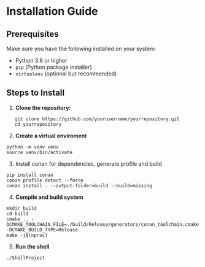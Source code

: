 # Installation Guide

## Prerequisites

Make sure you have the following installed on your system:
- Python 3.6 or higher
- `pip` (Python package installer)
- `virtualenv` (optional but recommended)

## Steps to Install

1. **Clone the repository:**
```
   git clone https://github.com/yourusername/yourrepository.git
   cd yourrepository
```
2. **Create a virtual enviroment**
```
python -m venv venv
source venv/bin/activate
```
3. Install conan for dependencies, generate profile and build

```
pip install conan
conan profile detect --force
conan install . --output-folder=build --build=missing
```
4. **Compile and build system**

```
mkdir build
cd build
cmake .. -DCMAKE_TOOLCHAIN_FILE=./build/Release/generators/conan_toolchain.cmake -DCMAKE_BUILD_TYPE=Release
make -j$(nproc)
```
5. **Run the shell**

```
./ShellProject
```
